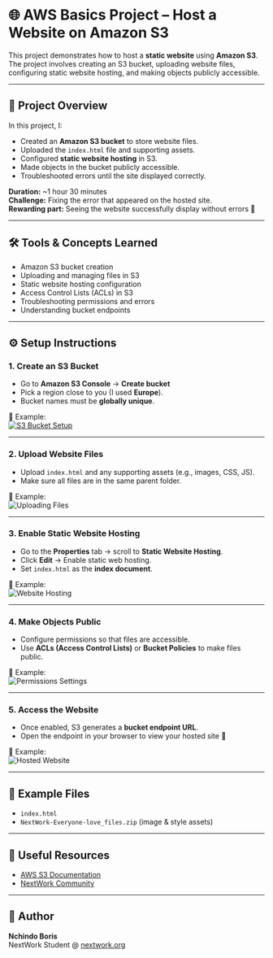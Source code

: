 # 🌐 AWS Basics Project – Host a Website on Amazon S3

This project demonstrates how to host a **static website** using **Amazon S3**.  
The project involves creating an S3 bucket, uploading website files, configuring static website hosting, and making objects publicly accessible.

---

## 📖 Project Overview
In this project, I:
- Created an **Amazon S3 bucket** to store website files.
- Uploaded the `index.html` file and supporting assets.
- Configured **static website hosting** in S3.
- Made objects in the bucket publicly accessible.
- Troubleshooted errors until the site displayed correctly.

**Duration:** ~1 hour 30 minutes  
**Challenge:** Fixing the error that appeared on the hosted site.  
**Rewarding part:** Seeing the website successfully display without errors 🎉  

---

## 🛠️ Tools & Concepts Learned
- Amazon S3 bucket creation
- Uploading and managing files in S3
- Static website hosting configuration
- Access Control Lists (ACLs) in S3
- Troubleshooting permissions and errors
- Understanding bucket endpoints

---

## ⚙️ Setup Instructions

### 1. Create an S3 Bucket
- Go to **Amazon S3 Console** → **Create bucket**
- Pick a region close to you (I used **Europe**).
- Bucket names must be **globally unique**.

📸 Example:  
[![S3 Bucket Setup](docs/s3-bucket.png)](https://github.com/dev-boris67/AWS-Basics/blob/main/Amazon%20S3/doc/Screenshot%20(9).png?raw=true)

---

### 2. Upload Website Files
- Upload `index.html` and any supporting assets (e.g., images, CSS, JS).
- Make sure all files are in the same parent folder.

📸 Example:  
![Uploading Files](docs/upload-files.png)

---

### 3. Enable Static Website Hosting
- Go to the **Properties** tab → scroll to **Static Website Hosting**.
- Click **Edit** → Enable static web hosting.
- Set `index.html` as the **index document**.

📸 Example:  
![Website Hosting](docs/website-hosting.png)

---

### 4. Make Objects Public
- Configure permissions so that files are accessible.
- Use **ACLs (Access Control Lists)** or **Bucket Policies** to make files public.

📸 Example:  
![Permissions Settings](docs/make-public.png)

---

### 5. Access the Website
- Once enabled, S3 generates a **bucket endpoint URL**.
- Open the endpoint in your browser to view your hosted site 🎉

📸 Example:  
![Hosted Website](docs/final-website.png)

---

## 📂 Example Files
- `index.html`
- `NextWork-Everyone-love_files.zip` (image & style assets)

---

## 🔗 Useful Resources
- [AWS S3 Documentation](https://docs.aws.amazon.com/AmazonS3/latest/dev/WebsiteHosting.html)  
- [NextWork Community](https://community.nextwork.org)  

---

## 👤 Author
**Nchindo Boris**  
NextWork Student @ [nextwork.org](https://nextwork.org)
